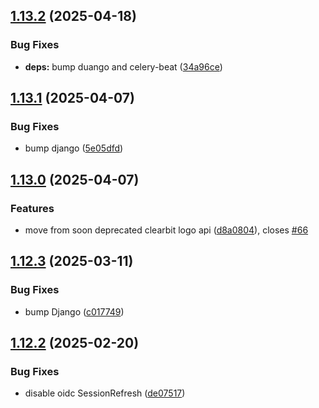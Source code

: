 ## [1.13.2](https://github.com/l4rm4nd/VoucherVault/compare/v1.13.1...v1.13.2) (2025-04-18)


### Bug Fixes

* **deps:** bump duango and celery-beat ([34a96ce](https://github.com/l4rm4nd/VoucherVault/commit/34a96ce2247da64cc85856d196b87ebdb552a02f))

## [1.13.1](https://github.com/l4rm4nd/VoucherVault/compare/v1.13.0...v1.13.1) (2025-04-07)


### Bug Fixes

* bump django ([5e05dfd](https://github.com/l4rm4nd/VoucherVault/commit/5e05dfd5e9e2b085637fe8440f70c5c0a161197d))

## [1.13.0](https://github.com/l4rm4nd/VoucherVault/compare/v1.12.3...v1.13.0) (2025-04-07)


### Features

* move from soon deprecated clearbit logo api ([d8a0804](https://github.com/l4rm4nd/VoucherVault/commit/d8a0804418ecc8de7b96101ce5a72d12be8cc034)), closes [#66](https://github.com/l4rm4nd/VoucherVault/issues/66)

## [1.12.3](https://github.com/l4rm4nd/VoucherVault/compare/v1.12.2...v1.12.3) (2025-03-11)


### Bug Fixes

* bump Django ([c017749](https://github.com/l4rm4nd/VoucherVault/commit/c01774916ef3d9d6ed71a6c93d0f8f26c9e625c3))

## [1.12.2](https://github.com/l4rm4nd/VoucherVault/compare/v1.12.1...v1.12.2) (2025-02-20)


### Bug Fixes

* disable oidc SessionRefresh ([de07517](https://github.com/l4rm4nd/VoucherVault/commit/de075171bb79c10b47b03762766a470ac6088433))

